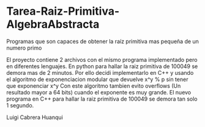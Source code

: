 # Tarea-Raiz-Primitiva-AlgebraAbstracta
Programas que son capaces de obtener la raíz primitiva mas pequeña de un numero primo

El proyecto contiene 2 archivos con el mismo programa implementado pero en diferentes lenguajes.
En python para hallar la raiz primitiva de 100049 se demora mas de 2 minutos.
Por ello decidi implementarlo en C++ y usando el algoritmo de exponenciacion modular que devuelve x^y % p sin tener que exponenciar x^y
Con este algoritmo tambien evito overflows (Un resultado mayor a 64 bits) cuando el exponente es muy grande.
El nuevo programa en C++ para hallar la raiz primitiva de 100049 se demora tan solo 1 segundo.

Luigi Cabrera Huanqui
